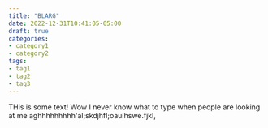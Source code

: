 ```yaml
---
title: "BLARG"
date: 2022-12-31T10:41:05-05:00
draft: true
categories:
- category1
- category2
tags:
- tag1
- tag2
- tag3
---
```


THis is some text! Wow I never know what to type when people are looking at me aghhhhhhhhh'al;skdjhfl;oauihswe.fjkl,
